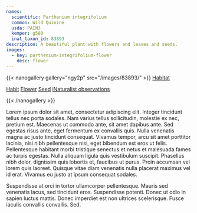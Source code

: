 ```yaml
---
names: 
  scientific: Parthenium integrifolium
  common: Wild Quinine
  usda: PAIN3
  kemper: g580
  inat_taxon_id: 83893
description: A beautiful plant with flowers and leaves and seeds.
images:
  - key: parthenium-integrifolium-flower
    desc: flower
---
```


{{< nanogallery gallery="ngy2p" src="/images/83893/" >}}
<a href="/images/map-83893.png" data-ngthumb="/images/map-83893.png" data-ngdesc="">Habitat</a>

<a href="/images/map-83893.png" data-ngthumb="/images/map-83893.png" data-ngdesc="">Habit</a>
<a href="/images/Parthenium-integrifolium-1.jpg" data-ngthumb="/images/Parthenium-integrifolium-1.jpg" data-ngdesc="">Flower</a>
<a href="/images/map-83893.png" data-ngthumb="/images/map-83893.png" data-ngdesc="">Seed</a>
<a href="/images/map-83893.png" data-ngthumb="/images/map-83893.png" data-ngdesc="">iNaturalist observations</a>


{{< /nanogallery >}}

Lorem ipsum dolor sit amet, consectetur adipiscing elit. Integer tincidunt tellus nec porta sodales. Nam varius tellus sollicitudin, molestie ex nec, pretium est. Maecenas ut commodo ante, sit amet dapibus ante. Sed egestas risus ante, eget fermentum ex convallis quis. Nulla venenatis magna ac justo tincidunt consequat. Vivamus tempor, arcu sit amet porttitor lacinia, nisi nibh pellentesque nisi, eget bibendum est eros ut felis. Pellentesque habitant morbi tristique senectus et netus et malesuada fames ac turpis egestas. Nulla aliquam ligula quis vestibulum suscipit. Phasellus nibh dolor, dignissim quis lobortis et, faucibus ut purus. Proin accumsan vel lorem quis laoreet. Quisque vitae diam venenatis nulla placerat maximus vel id erat. Vivamus eu justo at ipsum consequat sodales.

Suspendisse at orci in tortor ullamcorper pellentesque. Mauris sed venenatis lacus, sed tincidunt eros. Suspendisse potenti. Donec ut odio in sapien luctus mattis. Donec imperdiet est non ultrices scelerisque. Fusce iaculis convallis convallis. Sed.

